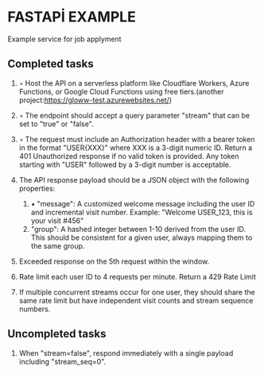 # FASTAPİ EXAMPLE

Example  service for job applyment





## Completed tasks


1.  ◦ Host the API on a serverless platform like Cloudflare Workers, Azure Functions, or Google Cloud Functions using free tiers.(another project:https://gloww-test.azurewebsites.net/)
2.  ◦ The endpoint should accept a query parameter "stream" that can be set to "true" or "false".

3. ◦ The request must include an Authorization header with a bearer token in the format "USER{XXX}" where XXX is a 3-digit numeric ID. Return a 401 Unauthorized response if no valid token is provided. Any token starting with "USER" followed by a 3-digit number is acceptable.

4. The API response payload should be a JSON object with the following properties:
   1.    ▪ "message": A customized welcome message including the user ID and incremental visit number. Example: "Welcome USER_123, this is your visit #456"
   2. "group": A hashed integer between 1-10 derived from the user ID. This should be consistent for a given user, always mapping them to the same group.

5. Exceeded response on the 5th request within the window.
6.  Rate limit each user ID to 4 requests per minute. Return a 429 Rate Limit
7. If multiple concurrent streams occur for one user, they should share the same rate limit but have independent visit counts and stream sequence numbers.

       

       


## Uncompleted tasks
 1.  When "stream=false", respond immediately with a single payload including "stream_seq=0".




